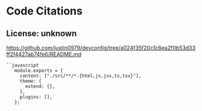 # Code Citations

## License: unknown
https://github.com/justin0979/devconfig/tree/a024f35f20c1c6ea2f0b53d33ff2f4427ab74fe6/README.md

```
``javascript
   module.exports = {
     content: ["./src/**/*.{html,js,jsx,ts,tsx}"],
     theme: {
       extend: {},
     },
     plugins: [],
   };
   ```
```

